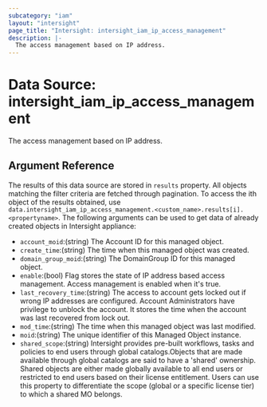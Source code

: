 ```yaml
---
subcategory: "iam"
layout: "intersight"
page_title: "Intersight: intersight_iam_ip_access_management"
description: |-
  The access management based on IP address.
---
```


# Data Source: intersight_iam_ip_access_management
The access management based on IP address.
## Argument Reference
The results of this data source are stored in `results` property.
All objects matching the filter criteria are fetched through pagination.
To access the ith object of the results obtained, use `data.intersight_iam_ip_access_management.<custom_name>.results[i].<propertyname>`.
The following arguments can be used to get data of already created objects in Intersight appliance:
* `account_moid`:(string) The Account ID for this managed object. 
* `create_time`:(string) The time when this managed object was created. 
* `domain_group_moid`:(string) The DomainGroup ID for this managed object. 
* `enable`:(bool) Flag stores the state of IP address based access management. Access management is enabled when it's true. 
* `last_recovery_time`:(string) The access to account gets locked out if wrong IP addresses are configured. Account Administrators have privilege to unblock the account. It stores the time when the account was last recovered from lock out. 
* `mod_time`:(string) The time when this managed object was last modified. 
* `moid`:(string) The unique identifier of this Managed Object instance. 
* `shared_scope`:(string) Intersight provides pre-built workflows, tasks and policies to end users through global catalogs.Objects that are made available through global catalogs are said to have a 'shared' ownership. Shared objects are either made globally available to all end users or restricted to end users based on their license entitlement. Users can use this property to differentiate the scope (global or a specific license tier) to which a shared MO belongs. 
 